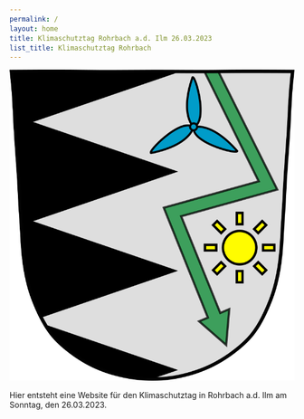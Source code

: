 ```yaml
---
permalink: /
layout: home
title: Klimaschutztag Rohrbach a.d. Ilm 26.03.2023
list_title: Klimaschutztag Rohrbach
---
```


![BAK_Logo](assets/imgs/BAKEnergieRohrbach_Logo.png)

Hier entsteht eine Website für den Klimaschutztag in Rohrbach a.d. Ilm am Sonntag, den 26.03.2023.



